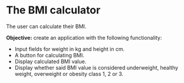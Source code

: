 # The BMI calculator

The user can calculate their BMI.

**Objective:** create an application with the following functionality:

* Input fields for weight in kg and height in cm.
* A button for calculating BMI.
* Display calculated BMI value.
* Display whether said BMI value is considered underweight, healthy weight, overweight or obesity class 1, 2 or 3.
